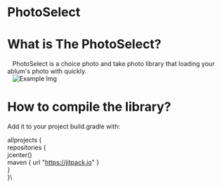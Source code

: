 # PhotoSelect

What is The PhotoSelect?
=====

    PhotoSelect is a choice photo and take photo library that loading your ablum's photo with quickly.  \
    ![Example Img](https://github.com/linsentmac/PhotoSelect/raw/master/res/drawable/ic-luncher.png)
    
How to compile the library?
=====

Add it to your project build.gradle with:

allprojects {\
    repositories {\
        jcenter()\
        maven { url "https://jitpack.io" }\
    }\
}\

    
